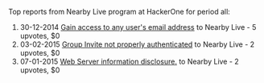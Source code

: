Top reports from Nearby Live program at HackerOne for period all:

1. 30-12-2014 [Gain access to any user's email address](https://hackerone.com/reports/42154) to Nearby Live - 5 upvotes, $0
2. 03-02-2015 [Group Invite not properly authenticated](https://hackerone.com/reports/46379) to Nearby Live - 2 upvotes, $0
3. 07-01-2015 [Web Server information disclosure.](https://hackerone.com/reports/42780) to Nearby Live - 2 upvotes, $0
